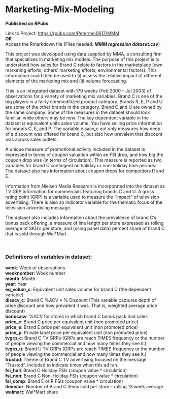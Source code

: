 # Marketing-Mix-Modeling

**Published on RPubs** <br>

Link to Project: https://rpubs.com/Petermei0617/MMM <br>
**OR** <br>
Access the Rmarkdown file (Files needed: ***MMM regression dataset.csv***) <br>


This project was developed using data supplied by MMA, a consulting firm that specializes in marketing mix models. The purpose of this project is to understand how sales for Brand C relate to factors in the marketplace (own marketing efforts, others’ marketing efforts, environmental factors). This information could then be used to (i) assess the relative impact of different elements of the marketing mix and (ii) volume forecasting.

This is an integrated dataset with 179 weeks (Feb 2000 – Jul 2003) of observations for a variety of marketing mix variables. Brand C is one of the big players in a fairly commoditized product category. Brands R, E, P and U are some of the other brands in the category. Brand C and U are owned by the same company. Some of the measures in the dataset should look familiar, while others may be new. The key dependent variable in the dataset is equivalent units sales volume. You have selling price information for brands C, E, and P. The variable disacv_c not only measures how deep of a discount was offered for brand C, but also how prevalent that discount was across sales outlets.

A unique measure of promotional activity included in the dataset is expressed in terms of coupon valuation within an FSI drop, and how big the coupon drop was (in terms of circulation). This measure is reported as two variables for brand C contingent on holiday or non-holiday time periods. The dataset also has information about coupon drops for competitors R and E.

Information from Nielsen Media Research is incorporated into the dataset as TV GRP information for commercials featuring brands C and U. A gross rating point (GRP) is a variable used to measure the “impact” of television advertising. There is also an indicator variable for the thematic focus of the television advertising message.

The dataset also includes information about the prevalence of brand C’s bonus pack offering, a measure of line length per store expressed as rolling average of SKU’s per store, and (using panel data) percent share of brand C that is sold through Wal*Mart.

<br>

### Definitions of variables in dataset:

**week**: Week of observations <br>
**weeknumber**: Week number <br>
**month**: Month <br>
**year**: Year <br>
**eq_volum_c**: Equivalent unit sales volume for brand C (the dependent variable) <br>
**disacv_c**: Brand C %ACV * % Discount (This variable captures depth of price discount and how prevalent it was. That is, weighted average price discount) <br>
**bonusacv**: %ACV for stores in which brand C bonus pack had sales <br>
**price_c**: Brand C price per equivalent unit (non promoted price) <br>
**price_e**: Brand E price per equivalent unit (non promoted price) <br>
**price_p**: Private label price per equivalent unit (non promoted price) <br>
**tvgrp_c**: Brand C TV GRPs (GRPs are reach TIMES frequency or the number of people viewing the commercial and how many times they see it.) <br>
**tvgrp_u**: Brand U TV GRPs (GRPs are reach TIMES frequency or the number of people viewing the commercial and how many times they see it.) <br>
**trustad**: Theme of Brand C TV advertising focused on the message “Trusted”. Included to indicate times when this ad ran. <br>
**fsi_holi**: Brand C Holiday FSIs (coupon value * circulation) <br>
**fsi_non**: Brand C Non-Holiday FSIs (coupon value * circulation) <br>
**fsi_comp**: Brand E or R FSIs (coupon value * circulation) <br>
**itemstor**: Number of Brand C items sold per store – rolling 13 week average <br>
**walmart**: Wal*Mart share

